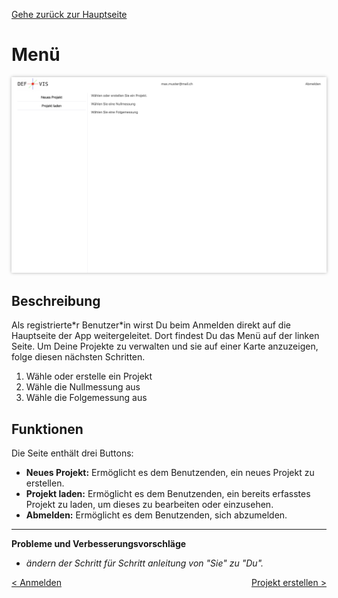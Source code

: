 [Gehe zurück zur Hauptseite](index.html)

# Menü

<img src="screenshots/main_view.png" alt="Hauptansicht" style="max-width: 100%; box-shadow: 0 0 5px rgba(0, 0, 0, 0.3);">

## Beschreibung

Als registrierte\*r Benutzer\*in wirst Du beim Anmelden direkt auf die Hauptseite der App weitergeleitet. Dort findest Du das Menü auf der linken Seite. Um Deine Projekte zu verwalten und sie auf einer Karte anzuzeigen, folge diesen nächsten Schritten.

1. Wähle oder erstelle ein Projekt
2. Wähle die Nullmessung aus
3. Wähle die Folgemessung aus

## Funktionen

Die Seite enthält drei Buttons:

- **Neues Projekt:** Ermöglicht es dem Benutzenden, ein neues Projekt zu erstellen.
- **Projekt laden:** Ermöglicht es dem Benutzenden, ein bereits erfasstes Projekt zu laden, um dieses zu bearbeiten oder einzusehen.
- **Abmelden:** Ermöglicht es dem Benutzenden, sich abzumelden.

---

**Probleme und Verbesserungsvorschläge**

- _ändern der Schritt für Schritt anleitung von "Sie" zu "Du"._

<div style="text-align: left; float: left;"><a href="user.html">< Anmelden</a></div>
<div style="text-align: right; float: right;"><a href="create_project.html">Projekt erstellen ></a></div>

